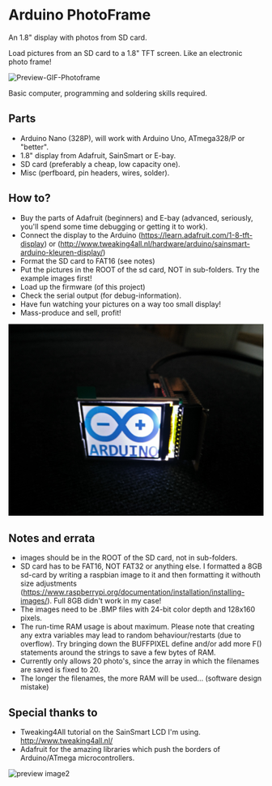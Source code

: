 # Arduino PhotoFrame
An 1.8" display with photos from SD card.

Load pictures from an SD card to a 1.8" TFT screen.
Like an electronic photo frame!

![Preview-GIF-Photoframe](https://github.com/Paul-Ver/Arduino_PhotoFrame/blob/master/Preview/gifPreview.gif)

Basic computer, programming and soldering skills required.

## Parts
- Arduino Nano (328P), will work with Arduino Uno, ATmega328/P or "better".
- 1.8" display from Adafruit, SainSmart or E-bay.
- SD card (preferably a cheap, low capacity one).
- Misc (perfboard, pin headers, wires, solder).

## How to?
- Buy the parts of Adafruit (beginners) and E-bay (advanced, seriously, you'll spend some time debugging or getting it to work).
- Connect the display to the Arduino (https://learn.adafruit.com/1-8-tft-display) or (http://www.tweaking4all.nl/hardware/arduino/sainsmart-arduino-kleuren-display/)
- Format the SD card to FAT16 (see notes)
- Put the pictures in the ROOT of the sd card, NOT in sub-folders. Try the example images first!
- Load up the firmware (of this project)
- Check the serial output (for debug-information).
- Have fun watching your pictures on a way too small display!
- Mass-produce and sell, profit!

![preview image](https://github.com/Paul-Ver/Arduino_PhotoFrame/blob/master/Preview/IMG_20160426_192340.jpg)

## Notes and errata
- images should be in the ROOT of the SD card, not in sub-folders.
- SD card has to be FAT16, NOT FAT32 or anything else. I formatted a 8GB sd-card by writing a raspbian image to it and then formatting it withouth size adjustments (https://www.raspberrypi.org/documentation/installation/installing-images/). Full 8GB didn't work in my case!
- The images need to be .BMP files with 24-bit color depth and 128x160 pixels.
- The run-time RAM usage is about maximum. Please note that creating any extra variables may lead to random behaviour/restarts (due to overflow). Try bringing down the BUFFPIXEL define and/or add more F() statements around the strings to save a few bytes of RAM.
- Currently only allows 20 photo's, since the array in which the filenames are saved is fixed to 20.
- The longer the filenames, the more RAM will be used... (software design mistake)

## Special thanks to
- Tweaking4All tutorial on the SainSmart LCD I'm using. http://www.tweaking4all.nl/
- Adafruit for the amazing libraries which push the borders of Arduino/ATmega microcontrollers.

![preview image2](https://github.com/Paul-Ver/Arduino_PhotoFrame/blob/master/Preview/IMG_20160426_192314.jpg)
